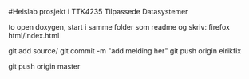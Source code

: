 #Heislab prosjekt i TTK4235 Tilpassede Datasystemer



to open doxygen, start i samme folder som readme og skriv: firefox html/index.html 

git add source/
git commit -m "add melding her"
git push origin eirikfix

git push origin master


